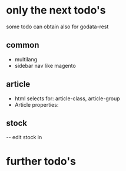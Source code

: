 # only the next todo's
some todo can obtain also for godata-rest
## common
- multilang
- sidebar nav like magento

## article
- html selects for: article-class, article-group
- Article properties: 

## stock
-- edit stock in
# further todo's